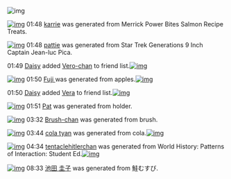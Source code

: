![img](http://gdrive-cdn.herokuapp.com/537b65a5bc09f0000721dda7/512px-barcode.png)

[![img](http://www.deviantsart.com/3r2nknk.png)](http://www.barcodekanojo.com/kanojo/3193573/karrie) 01:48 [karrie](http://www.barcodekanojo.com/kanojo/3193573/karrie) was generated from Merrick Power Bites Salmon Recipe Treats.

[![img](http://www.deviantsart.com/2i35378.png)](http://www.barcodekanojo.com/kanojo/3193574/pattie) 01:48 [pattie](http://www.barcodekanojo.com/kanojo/3193574/pattie) was generated from Star Trek Generations 9 Inch Captain Jean-luc Pica.

01:49 [Daisy](http://www.barcodekanojo.com/user/500623/Daisy) added [Vero-chan](http://www.barcodekanojo.com/kanojo/2912961/Vero-chan) to friend list.[![img](http://www.deviantsart.com/j5hdgu.png)](http://www.barcodekanojo.com/kanojo/2912961/Vero-chan) 

[![img](http://www.deviantsart.com/1a4ok84.png)](http://www.barcodekanojo.com/kanojo/3193575/Fuji%20) 01:50 [Fuji ](http://www.barcodekanojo.com/kanojo/3193575/Fuji%20) was generated from apples.[![img](http://www.deviantsart.com/35t57pp.jpeg)](http://www.barcodekanojo.com/product_images/barcode/6019403/1426783758/50x50xapples.jpg,qw=88,ah=88.pagespeed.ic.SsmipgIkgh.jpg) 

01:50 [Daisy](http://www.barcodekanojo.com/user/500623/Daisy) added [Vera](http://www.barcodekanojo.com/kanojo/2379183/Vera) to friend list.[![img](http://www.deviantsart.com/324d5h9.png)](http://www.barcodekanojo.com/kanojo/2379183/Vera) 

[![img](http://www.deviantsart.com/1bhvha5.png)](http://www.barcodekanojo.com/kanojo/3193576/Pat) 01:51 [Pat](http://www.barcodekanojo.com/kanojo/3193576/Pat) was generated from holder.

[![img](http://www.deviantsart.com/31fvt8t.png)](http://www.barcodekanojo.com/kanojo/3193577/Brush-chan) 03:32 [Brush-chan](http://www.barcodekanojo.com/kanojo/3193577/Brush-chan) was generated from brush.

[![img](http://www.deviantsart.com/2qk1uju.png)](http://www.barcodekanojo.com/kanojo/3193578/cola%20tyan) 03:44 [cola tyan](http://www.barcodekanojo.com/kanojo/3193578/cola%20tyan) was generated from cola.[![img](http://www.deviantsart.com/3c7e0gt.jpeg)](http://www.barcodekanojo.com/product_images/barcode/6019407/1426790596/50x50xcola.jpg,qw=88,ah=88.pagespeed.ic.tkNlZk1NeS.jpg) 

[![img](http://www.deviantsart.com/tcf3th.png)](http://www.barcodekanojo.com/kanojo/3193579/tentaclehitlerchan) 04:34 [tentaclehitlerchan](http://www.barcodekanojo.com/kanojo/3193579/tentaclehitlerchan) was generated from World History: Patterns of Interaction: Student Ed.[![img](http://www.deviantsart.com/nf3qbp.jpeg)](http://www.barcodekanojo.com/product_images/barcode/6019408/1426793622/World%20History%3A%20Patterns%20of%20Interaction%3A%20Student%20Ed.jpg) 

[![img](http://www.deviantsart.com/2qrf932.png)](http://www.barcodekanojo.com/kanojo/3193580/%E6%B1%A0%E7%94%B0%20%E5%9C%AD%E5%AD%90) 08:33 [池田 圭子](http://www.barcodekanojo.com/kanojo/3193580/%E6%B1%A0%E7%94%B0%20%E5%9C%AD%E5%AD%90) was generated from 鮭むすび.

